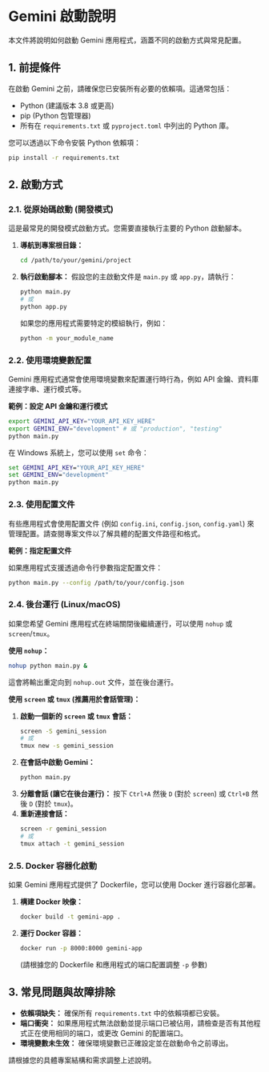 # Gemini 啟動說明

本文件將說明如何啟動 Gemini 應用程式，涵蓋不同的啟動方式與常見配置。

## 1. 前提條件

在啟動 Gemini 之前，請確保您已安裝所有必要的依賴項。這通常包括：

*   Python (建議版本 3.8 或更高)
*   pip (Python 包管理器)
*   所有在 `requirements.txt` 或 `pyproject.toml` 中列出的 Python 庫。

您可以透過以下命令安裝 Python 依賴項：

```bash
pip install -r requirements.txt
```

## 2. 啟動方式

### 2.1. 從原始碼啟動 (開發模式)

這是最常見的開發模式啟動方式。您需要直接執行主要的 Python 啟動腳本。

1.  **導航到專案根目錄：**
    ```bash
    cd /path/to/your/gemini/project
    ```
2.  **執行啟動腳本：**
    假設您的主啟動文件是 `main.py` 或 `app.py`，請執行：
    ```bash
    python main.py
    # 或
    python app.py
    ```
    如果您的應用程式需要特定的模組執行，例如：
    ```bash
    python -m your_module_name
    ```

### 2.2. 使用環境變數配置

Gemini 應用程式通常會使用環境變數來配置運行時行為，例如 API 金鑰、資料庫連接字串、運行模式等。

**範例：設定 API 金鑰和運行模式**

```bash
export GEMINI_API_KEY="YOUR_API_KEY_HERE"
export GEMINI_ENV="development" # 或 "production", "testing"
python main.py
```

在 Windows 系統上，您可以使用 `set` 命令：

```cmd
set GEMINI_API_KEY="YOUR_API_KEY_HERE"
set GEMINI_ENV="development"
python main.py
```

### 2.3. 使用配置文件

有些應用程式會使用配置文件 (例如 `config.ini`, `config.json`, `config.yaml`) 來管理配置。請查閱專案文件以了解具體的配置文件路徑和格式。

**範例：指定配置文件**

如果應用程式支援透過命令行參數指定配置文件：

```bash
python main.py --config /path/to/your/config.json
```

### 2.4. 後台運行 (Linux/macOS)

如果您希望 Gemini 應用程式在終端關閉後繼續運行，可以使用 `nohup` 或 `screen`/`tmux`。

**使用 `nohup`：**

```bash
nohup python main.py &
```
這會將輸出重定向到 `nohup.out` 文件，並在後台運行。

**使用 `screen` 或 `tmux` (推薦用於會話管理)：**

1.  **啟動一個新的 `screen` 或 `tmux` 會話：**
    ```bash
    screen -S gemini_session
    # 或
    tmux new -s gemini_session
    ```
2.  **在會話中啟動 Gemini：**
    ```bash
    python main.py
    ```
3.  **分離會話 (讓它在後台運行)：**
    按下 `Ctrl+A` 然後 `D` (對於 `screen`) 或 `Ctrl+B` 然後 `D` (對於 `tmux`)。
4.  **重新連接會話：**
    ```bash
    screen -r gemini_session
    # 或
    tmux attach -t gemini_session
    ```

### 2.5. Docker 容器化啟動

如果 Gemini 應用程式提供了 Dockerfile，您可以使用 Docker 進行容器化部署。

1.  **構建 Docker 映像：**
    ```bash
    docker build -t gemini-app .
    ```
2.  **運行 Docker 容器：**
    ```bash
    docker run -p 8000:8000 gemini-app
    ```
    (請根據您的 Dockerfile 和應用程式的端口配置調整 `-p` 參數)

## 3. 常見問題與故障排除

*   **依賴項缺失：** 確保所有 `requirements.txt` 中的依賴項都已安裝。
*   **端口衝突：** 如果應用程式無法啟動並提示端口已被佔用，請檢查是否有其他程式正在使用相同的端口，或更改 Gemini 的配置端口。
*   **環境變數未生效：** 確保環境變數已正確設定並在啟動命令之前導出。

請根據您的具體專案結構和需求調整上述說明。
